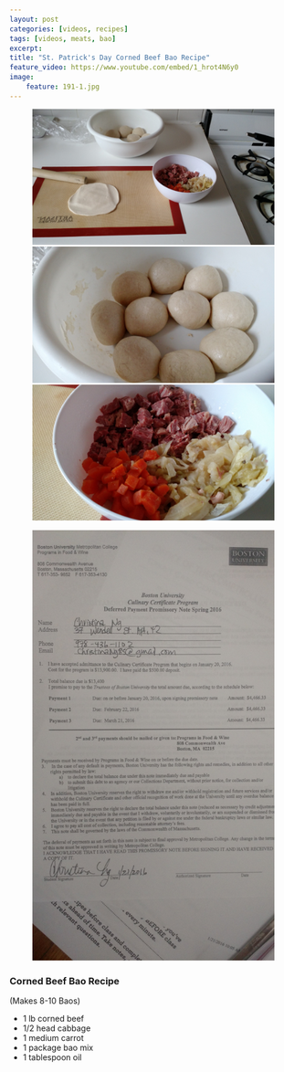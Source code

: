 ```yaml
---
layout: post
categories: [videos, recipes]
tags: [videos, meats, bao]
excerpt: 
title: "St. Patrick's Day Corned Beef Bao Recipe"
feature_video: https://www.youtube.com/embed/1_hrot4N6y0
image:
    feature: 191-1.jpg
---
```


<figure class="third">
    <img src="/images/191-2.jpg">
    <img src="/images/191-3.jpg">
    <img src="/images/191-4.jpg">
</figure>

<figure>
    <img src="/images/191-5.jpg">
</figure>

### Corned Beef Bao Recipe

(Makes 8-10 Baos)

- 1 lb corned beef
- 1/2 head cabbage
- 1 medium carrot
- 1 package bao mix
- 1 tablespoon oil